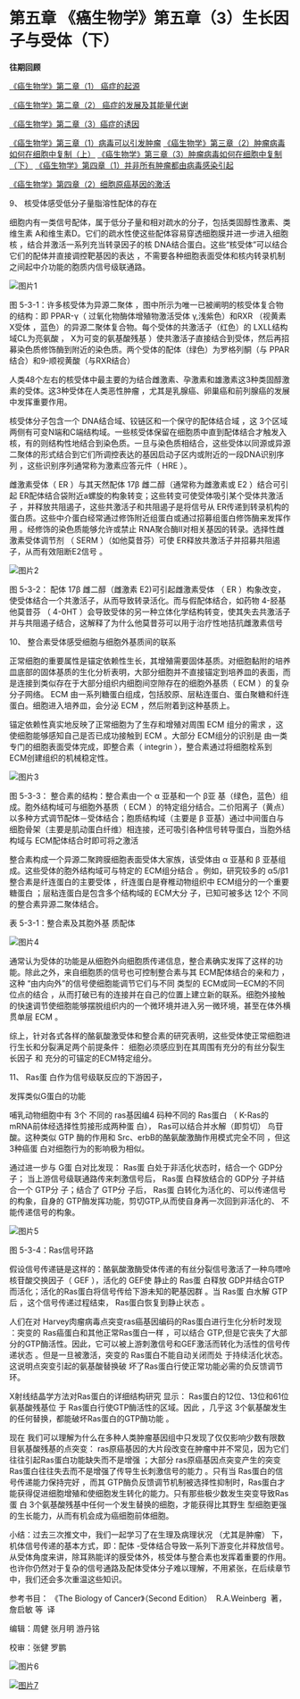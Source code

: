 # 第五章 《癌生物学》第五章（3）生长因子与受体（下）

**往期回顾**
 
[《癌生物学》第二章（1） 癌症的起源](http://mp.weixin.qq.com/s?__biz=Mzg4NjA5Mzg2Mw==&mid=2247484770&idx=1&sn=a5144114b3d342408140b8c9ee234d92&chksm=cf9fa42af8e82d3c26681af84e26b7c6361e1275bfdce2edce2c4a3065871c1ce97f0649d3e4&scene=21#wechat_redirect)
 
[《癌生物学》第二章（2） 癌症的发展及其能量代谢](http://mp.weixin.qq.com/s?__biz=Mzg4NjA5Mzg2Mw==&mid=2247484805&idx=1&sn=e97e67056c1d508092127d0388c2eaf6&chksm=cf9fa4cdf8e82ddbaaabda6a2d17d32ec4ab3b7809b97006c79a707f93e35738a7216ba03b4e&scene=21#wechat_redirect)
 
[《癌生物学》第二章（3）癌症的诱因](http://mp.weixin.qq.com/s?__biz=Mzg4NjA5Mzg2Mw==&mid=2247484881&idx=1&sn=bdc85af93a48af8f3c633cbb3b27384d&chksm=cf9fa499f8e82d8f0991b6902435a029254d873ffdc446bc815fddf909f79ca094ce2729135d&scene=21#wechat_redirect)
 
[《癌生物学》第三章（1）病毒可以引发肿瘤](http://mp.weixin.qq.com/s?__biz=Mzg4NjA5Mzg2Mw==&mid=2247485009&idx=1&sn=bf13fdc034c935e967b24ea8264fae21&chksm=cf9fa719f8e82e0f8dc2a5d07a3040aad5619cccfa12509259840d02b3b7417609c8cc132d3c&scene=21#wechat_redirect)
 [《癌生物学》第三章（2）肿瘤病毒如何在细胞中复制（上）](http://mp.weixin.qq.com/s?__biz=Mzg4NjA5Mzg2Mw==&mid=2247485236&idx=1&sn=38754b14ff13c402137769797c36711b&chksm=cf9fa67cf8e82f6aa90d5232aeabf7b48bbcbc792fc807e0626046ec92f4a341bfd30cd9fd1d&scene=21#wechat_redirect) [《癌生物学》第三章（3）肿瘤病毒如何在细胞中复制（下）](http://mp.weixin.qq.com/s?__biz=Mzg4NjA5Mzg2Mw==&mid=2247485333&idx=1&sn=0748f6670320d8d5796113eb408ba01b&chksm=cf9fa6ddf8e82fcbde1175c3ed490fbcad7db352b2728e7fb0e76b0b2c08683663446d3470d2&scene=21#wechat_redirect) 
[《癌生物学》第四章（1）并非所有肿瘤都由病毒感染引起](http://mp.weixin.qq.com/s?__biz=Mzg4NjA5Mzg2Mw==&mid=2247485497&idx=2&sn=c67ed023b637d16e27bb21037e89edec&chksm=cf9fa971f8e82067c6369e04d6a56afa5c398053f08111a2f46879f990bfee32089bc42ff68b&scene=21#wechat_redirect) 

 
[《癌生物学》第四章（2）细胞原癌基因的激活](http://mp.weixin.qq.com/s?__biz=Mzg4NjA5Mzg2Mw==&mid=2247485625&idx=2&sn=fedd027b1ba76c07ed4d2af0b70069c3&chksm=cf9fa9f1f8e820e75e4bc24e8525b5436213d2ad009187877ca2a5f693573b9f5bb965741fba&scene=21#wechat_redirect)

9、 核受体感受低分子量脂溶性配体的存在

细胞内有一类信号配体，属于低分子量和相对疏水的分子，包括类固醇性激素、类维生素 A和维生素D。它们的疏水性使这些配体容易穿透细胞膜并进一步进入细胞核 ，结合并激活一系列充当转录因子的核 DNA结合蛋白。这些“核受体”可以结合它们的配体并直接调控靶基因的表达 ，不需要各种细胞表面受体和核内转录机制之间起中介功能的胞质内信号级联通路。

![图片1](images/img_第五章_3_120_99f218ff.jpg)

图 5-3-1：许多核受体为异源二聚体 ，图中所示为唯一已被阐明的核受体复合物的结构：即 PPAR-γ（ 过氧化物酶体增殖物激活受体 γ,浅紫色）和RXR （视黄素 X受体 ，蓝色）的异源二聚体复合物。每个受体的共激活子（红色）的 LXLL结构域CL为亮氨酸 ， X为可变的氨基酸残基 ）使共激活子直接结合到受体，然后再招募染色质修饰酶到附近的染色质。两个受体的配体（绿色）为罗格列酮（与 PPAR 结合）和9-顺视黄酸（与RXR结合）

人类48个左右的核受体中最主要的为结合雌激素、孕激素和雄激素这3种类固醇激素的受体。这3种受体在人类恶性肿瘤 ，尤其是乳腺癌、卵巢癌和前列腺癌的发展中发挥重要作用。

核受体分子包含一个 DNA结合域、铰链区和一个保守的配体结合域 ，这 3个区域两侧有可变N端和C端结构域。一些核受体保留在细胞质中直到配体结合才触发入核，有的则结构性地结合到染色质。一旦与染色质相结合，这些受体以同源或异源二聚体的形式结合到它们所调控表达的基因启动子区内或附近的一段DNA识别序列 ，这些识别序列通常称为激素应答元件（ HRE ）。

雌激素受体（ ER ）与其天然配体 17β 雌二醇（通常称为雌激素或 E2 ）结合可引起 ER配体结合袋附近a螺旋的构象转变；这些转变可使受体吸引某个受体共激活子 ，并释放共阻遏子，这些共激活子和共阻遏子是将信号从 ER传递到转录机构的蛋白质。这些中介蛋白经常通过修饰附近组蛋白或通过招募组蛋白修饰酶来发挥作用 。经修饰的染色质能够允许或禁止 RNA聚合酶II对相关基因的转录。选择性雌激素受体调节剂 （ SERM ）（如他莫昔芬）可使 ER释放共激活子并招募共阻遏子，从而有效阻断E2信号 。

![图片2](images/img_第五章_3_120_8c28d280.jpg)

图 5-3-2： 配体 17β 雌二醇（雌激素 E2)可引起雌激素受体 （ ER ）构象改变，使受体结合一个共激活子，从而导致转录活化。而与假配体结合，如药物 4-胫基他莫昔芬 （ 4-0HT ）会导致受体的另一种立体化学结构转变，使其失去共激活子并与共阻遏子结合，这解释了为什么他莫昔芬可以用于治疗性地拮抗雌激素信号

10、 整合素受体感受细胞与细胞外基质间的联系

正常细胞的重要属性是锚定依赖性生长，其增殖需要固体基质。对细胞黏附的培养皿底部的固体基质的生化分析表明，大部分细胞并不直接锚定到培养皿的表面，而是连接到类似存在于大部分组织内细胞间空隙存在的细胞外基质（ ECM ）的复杂分子网络。 ECM 由一系列糖蛋白组成，包括胶原、层粘连蛋白、蛋白聚糖和纤连蛋白。细胞进入培养皿，会分泌 ECM ，然后附着到这种基质上。

锚定依赖性真实地反映了正常细胞为了生存和增殖对周围 ECM 组分的需求 ，这使细胞能够感知自己是否已成功接触到 ECM 。大部分 ECM组分的识别是 由一类专门的细胞表面受体完成，即整合素（ integrin ），整合素通过将细胞栓系到 ECM创建组织的机械稳定性。

![图片3](images/img_第五章_3_122_2aa22fea.jpg)

图 5-3-3： 整合素的结构：整合素由一个 α 亚基和一个 β亚 基（绿色，蓝色）组成。胞外结构域可与细胞外基质（ ECM ）的特定组分结合。二价阳离子（黄点）以多种方式调节配体－受体结合；胞质结构域（主要是 β 亚基）通过中间蛋白与细胞骨架（主要是肌动蛋白纤维）相连接，还可吸引各种信号转导蛋白，当胞外结构域与 ECM配体结合时即可将之激活

整合素构成一个异源二聚跨膜细胞表面受体大家族，该受体由 α 亚基和 β 亚基组成。这些受体的胞外结构域可与特定的 ECM组分结合 。例如，研究较多的 α5/β1整合素是纤连蛋白的主要受体 ，纤连蛋白是脊椎动物组织中 ECM组分的一个重要糖蛋白 ；层粘连蛋白是包含多个结构域的 ECM大分 子，已知可被多达 12个 不同的整合素异源二聚体结合。

表 5-3-1：整合素及其胞外基 质配体

![图片4](images/img_第五章_3_120_77f44e3c.jpg)

通常认为受体的功能是从细胞外向细胞质传递信息，整合素确实发挥了这样的功能。除此之外，来自细胞质的信号也可控制整合素与其 ECM配体结合的亲和力 ，这种 “由内向外”的信号使细胞能调节它们与不同 类型的 ECM或同一ECM的不同位点的结合 ，从而打破已有的连接并在自己的位置上建立新的联系。细胞外接触的快速调节使细胞能够摆脱组织内的一个微环境并进入另一微环境，甚至在体外横贯单层 ECM 。

综上，针对各式各样的酪氨酸激受体和整合素的研究表明，这些受体使正常细胞进行生长和分裂满足两个前提条件： 细胞必须感应到在其周围有充分的有丝分裂生长因子 和 充分的可锚定的ECM特定组分。

11、 Ras蛋 白作为信号级联反应的下游因子，
 
发挥类似G蛋白的功能

哺乳动物细胞中有 3个 不同的 ras基因编4 码种不同的 Ras蛋白 （ K-Ras的mRNA前体经选择性剪接形成两种蛋 白）， Ras可以结合并水解（即剪切） 鸟苷酸。这种类似 GTP 酶的作用和 Src、erbB的酪氨酸激酶作用模式完全不同 ，但这 3种癌蛋 白对细胞行为的影响极为相似。

通过进一步与 G蛋 白对比发现： Ras蛋 白处于非活化状态时，结合一个 GDP分子； 当上游信号级联通路传来刺激信号后， Ras蛋 白释放结合的 GDP分 子并结合一个 GTP分 子；结合了 GTP分 子后， Ras蛋 白转化为活化的、可以传递信号的构象，自身的 GTP酶发挥功能，剪切GTP,从而使自身再一次回到非活化的、 不能传递信号的构象。

![图片5](images/img_第五章_3_120_86e50ba2.jpg)

图 5-3-4：Ras信号环路

假设信号传递链是这样的：酪氨酸激酶受体传递的有丝分裂信号激活了一种鸟嘌呤核苷酸交换因子（ GEF ），活化的 GEF使 静止的 Ras蛋 白释放 GDP并结合GTP而活化；活化的Ras蛋白将信号传给下游未知的靶基因群 。当 Ras蛋 白水解 GTP后 ，这个信号传递过程结束， Ras蛋白恢复到静止状态 。

人们在对 Harvey肉瘤病毒点突变ras癌基因编码的Ras蛋白进行生化分析时发现 ：突变的 Ras癌蛋白和其他正常Ras蛋白一样 ，可以结合 GTP,但是它丧失了大部分的GTP酶活性。因此，它可以被上游刺激信号和GEF激活而转化为活性的信号传递状态 。但是一旦被激活，突变的 Ras蛋白不能自动关闭而处 于持续活化状态。这说明点突变引起的氨基酸替换破 坏了Ras蛋白行使正常功能必需的负反馈调节环。

X射线结晶学方法对Ras蛋白的详细结构研究 显示： Ras蛋白的12位、13位和61位氨基酸残基位 于 Ras蛋白行使GTP酶活性的区域。因此 ，几乎这 3个氨基酸发生的任何替换，都能破坏Ras蛋白的GTP酶功能 。

现在 我们可以理解为什么在多种人类肿瘤基因组中只发现了仅仅影响少数有限数目氨基酸残基的点突变： ras原癌基因的大片段改变在肿瘤中并不常见，因为它们往往引起Ras蛋白功能缺失而不是增强 ；大部分 ras原癌基因点突变产生的突变Ras蛋白往往失去而不是增强了传导生长刺激信号的能力 。只有当 Ras蛋白的信号传递能力保持完好 ，而其 GTP酶负反馈调节机制被选择性抑制时，Ras蛋白才能获得促进细胞增殖和使细胞发生转化的能力。只有那些极少数发生突变导致Ras蛋 白 3个氨基酸残基中任何一个发生替换的细胞，才能获得比其野生 型细胞更强的生长能力，从而有机会成为癌细胞前体细胞。

小结：过去三次推文中，我们一起学习了在生理及病理状况 （尤其是肿瘤） 下，机体信号传递的基本方式，即：配体 -受体结合导致一系列下游变化并释放信号。从受体角度来讲，除耳熟能详的膜受体外，核受体与整合素也发挥着重要的作用。也许你仍然对于复杂的信号通路及配体受体分子难以理解，不用紧张，在后续章节中，我们还会多次重温这些知识。

参考书目： 《The Biology of Cancer》（Second Edition）  R.A.Weinberg  著，詹启敏 等  译

编辑：周健 张月明 游丹铭

校审：张健 罗鹏

![图片6](images/img_第五章_3_120_06a77918.jpg)

[![图片7](images/img_第五章_3_121_fb9351ea.jpg)]()